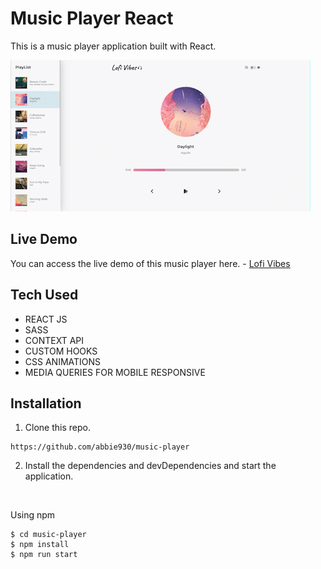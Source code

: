 # Music Player React

This is a music player application built with React.

![cover](./public/lofi_vibes_cover.gif)

## Live Demo

You can access the live demo of this music player here. - [Lofi Vibes]()

## Tech Used

* REACT JS
* SASS
* CONTEXT API
* CUSTOM HOOKS
* CSS ANIMATIONS
* MEDIA QUERIES FOR MOBILE RESPONSIVE

## Installation
1. Clone this repo.

```
https://github.com/abbie930/music-player
```
2. Install the dependencies and devDependencies and start the application.

<br/>

Using npm

```
$ cd music-player
$ npm install
$ npm run start
```